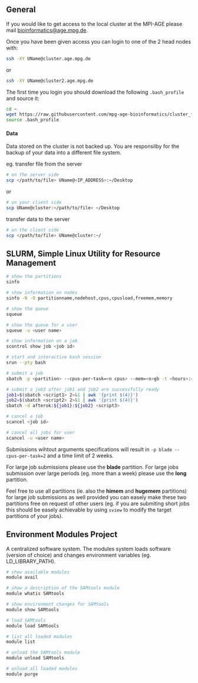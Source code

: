 ## General

If you would like to get access to the local cluster at the MPI-AGE
please mail bioinformatics@age.mpg.de.

Once you have been given access you can login to one of the 2 head nodes with:

```bash
ssh -XY UName@cluster.age.mpg.de
```

or

```bash
ssh -XY UName@cluster2.age.mpg.de
```

The first time you login you should download the following `.bash_profile` and source it:

```bash
cd ~
wget https://raw.githubusercontent.com/mpg-age-bioinformatics/cluster_first_steps/master/.bash_profile
source .bash_profile
```

#### Data

Data stored on the cluster is not backed up. You are responsilby for the backup of your data into a different file system.

eg. transfer file from the server

```bash
# on the server side
scp </path/to/file> UName@<IP_ADDRESS>:~/Desktop
```

or 

```bash
# on your client side
scp UName@cluster:</path/to/file> ~/Desktop
```

transfer data to the server

```bash
# on the client side
scp </path/to/file> UName@cluster:~/
```

## SLURM, Simple Linux Utility for Resource Management 

```bash
# show the partitions 
sinfo 

# show information on nodes 
sinfo -N -O partitionname,nodehost,cpus,cpusload,freemem,memory

# show the queue
squeue 

# show the queue for a user
squeue -u <user name>

# show information on a job
scontrol show job <job id>

# start and interactive bash session
srun --pty bash

# submit a job
sbatch -p <partition> --cpus-per-task=<n cpus> --mem=<n>gb -t <hours>:<minutes>:<seconds> -o <stdout file> <script>  

# submit a job3 after job1 and job2 are successfully ready
job1=$(sbatch <script1> 2>&1 | awk '{print $(4)}')
job2=$(sbatch <script2> 2>&1 | awk '{print $(4)}')
sbatch -d afterok:${job1}:${job2} <script3>

# cancel a job
scancel <job id>

# cancel all jobs for user
scancel -u <user name>
```

Submissions wihtout arguments specifications will result in `-p blade --cpus-per-task=2` and a time limit of 2 weeks.

For large job submissions please use the **blade** partition. For large jobs submission over large periods (eg. more than a week) please use the **long** partition. 

Feel free to use all partitions (ie. also the **himem** and **hugemem** partitions) for large job submissions as well provided you can easely make these two partitions free on request of other users (eg. if you are submiting short jobs this should be easely achievable by using `sview` to modify the target partitions of your jobs).

## Environment Modules Project

A centralized software system.
The modules system loads software (version of choice) and changes environment 
variables (eg. LD_LIBRARY_PATH).

```bash
# show available modules
module avail			

# show a description of the SAMtools module
module whatis SAMtools	

# show environment changes for SAMtools
module show SAMtools

# load SAMtools
module load SAMtools		

# list all loaded modules
module list	  

# unload the SAMtools module
module unload SAMtools	

# unload all loaded modules
module purge  			
```
